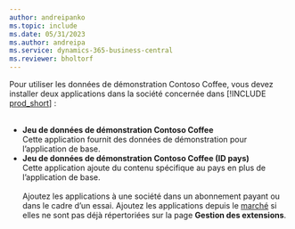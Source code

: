 ```yaml
---
author: andreipanko
ms.topic: include
ms.date: 05/31/2023
ms.author: andreipa
ms.service: dynamics-365-business-central
ms.reviewer: bholtorf
---
```


Pour utiliser les données de démonstration Contoso Coffee, vous devez installer deux applications dans la société concernée dans [!INCLUDE [prod_short](../includes/prod_short.md)] :  <br><br>
- **Jeu de données de démonstration Contoso Coffee**  
    Cette application fournit des données de démonstration pour l’application de base.  
- **Jeu de données de démonstration Contoso Coffee (ID pays)**  
    Cette application ajoute du contenu spécifique au pays en plus de l’application de base.
<br><br>
Ajoutez les applications à une société dans un abonnement payant ou dans le cadre d’un essai. Ajoutez les applications depuis le [marché](../ui-extensions-install-uninstall.md#install) si elles ne sont pas déjà répertoriées sur la page **Gestion des extensions**.
